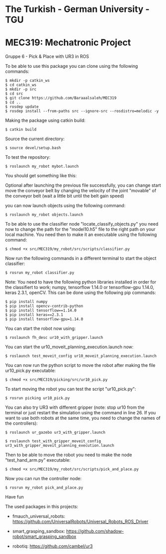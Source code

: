 # The Turkish - German University - TGU
# MEC319: Mechatronic Project
Gruppe 6 - Pick &amp; Place with UR3 in ROS


To be able to use this package you can clone using the following commands:

    $ mkdir -p catkin_ws
    $ cd catkin_ws
    $ mkdir -p src
    $ cd src
    $ git clone https://github.com/Baraaalsaleh/MEC319
    $ cd ..
    $ rosdep update
    $ rosdep install --from-paths src --ignore-src --rosdistro=melodic -y
    
Making the package using catkin build:

    $ catkin build

Source the current directory:

    $ source devel/setup.bash

To test the repository:
    
    $ roslaunch my_robot mybot.launch

You should get something like this:



Optional after launching the previous file successfully, you can change start move the conveyor belt by changing the velocity of the joint "movable" of the conveyor belt (wait a little bit until the belt gain speed)

you can now launch objects using the following command:
  
    $ roslaunch my_robot objects.launch

To be able to use the classifier node "locate_classify_objects.py" you need now to change the path for the "model10.h5" file to the right path on your local machine. You need then to make it an executable using the following command:

    $ chmod +x src/MEC319/my_robot/src/scripts/classifier.py

Now run the following commands in a different terminal to start the object classifier:
  
    $ rosrun my_robot classifier.py

Note: You need to have the following python libraries installed in order for the classifiert to work; numpy, tensorflow 1.14.0 or tensorflow-gpu 1.14.0, keras 2.3.1, openCV. This can be done using the following pip commands:
    
    $ pip install numpy
    $ pip install opencv-contrib-python
    $ pip install tensorflow==1.14.0
    $ pip install keras==2.3.1
    $ pip install tensorflow-gpu=1.14.0

You can start the robot now using:
 
    $ roslaunch fh_desc ur10_with_gripper.launch

You can start the ur10_moveit_planning_execution.launch now:

    $ roslaunch test_moveit_config ur10_moveit_planning_execution.launch

You can now run the python script to move the robot after making the file ur10_pick.py executable:

    $ chmod +x src/MEC319/picking/src/ur10_pick.py

To start moving the robot you can test the script "ur10_pick.py":

    $ rosrun picking ur10_pick.py

You can also try UR3 with different gripper (note: stop ur10 from the terminal or just restart the simulation using the command in line 26. If you want to use both robots at the same time, you need to change the names of the controllers):

    $ roslaunch ur_gazebo ur3_with_gripper.launch
    
    $ roslaunch test_with_gripper_moveit_config ur3_with_gripper_moveit_planning_execution.launch

Then to be able to move the robot you need to make the node "test_hand_arm.py" executable:
    
    $ chmod +x src/MEC319/my_robot/src/scripts/pick_and_place.py

Now you can run the controller node:

    $ rosrun my_robot pick_and_place.py
    
Have fun

The used packages in this projects:

- fmauch_universal_robots:	https://github.com/UniversalRobots/Universal_Robots_ROS_Driver

- smart_grasping_sandbox:	https://github.com/shadow-robot/smart_grasping_sandbox

- robotiq:                      https://github.com/cambel/ur3
